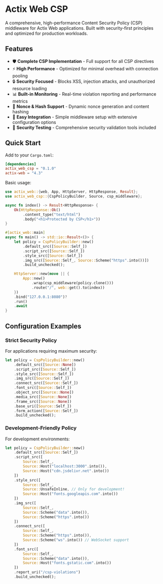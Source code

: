 # Actix Web CSP

A comprehensive, high-performance Content Security Policy (CSP) middleware for Actix Web applications. Built with security-first principles and optimized for production workloads.

## Features

- 🛡️ **Complete CSP Implementation** - Full support for all CSP directives
- ⚡ **High Performance** - Optimized for minimal overhead with connection pooling
- 🔒 **Security Focused** - Blocks XSS, injection attacks, and unauthorized resource loading
- 📊 **Built-in Monitoring** - Real-time violation reporting and performance metrics
- 🎯 **Nonce & Hash Support** - Dynamic nonce generation and content hashing
- 🔧 **Easy Integration** - Simple middleware setup with extensive configuration options
- 🧪 **Security Testing** - Comprehensive security validation tools included

## Quick Start

Add to your `Cargo.toml`:

```toml
[dependencies]
actix_web_csp = "0.1.0"
actix-web = "4.3"
```

Basic usage:

```rust
use actix_web::{web, App, HttpServer, HttpResponse, Result};
use actix_web_csp::{CspPolicyBuilder, Source, csp_middleware};

async fn index() -> Result<HttpResponse> {
    Ok(HttpResponse::Ok()
        .content_type("text/html")
        .body("<h1>Protected by CSP</h1>"))
}

#[actix_web::main]
async fn main() -> std::io::Result<()> {
    let policy = CspPolicyBuilder::new()
        .default_src([Source::Self_])
        .script_src([Source::Self_])
        .style_src([Source::Self_])
        .img_src([Source::Self_, Source::Scheme("https".into())])
        .build_unchecked();

    HttpServer::new(move || {
        App::new()
            .wrap(csp_middleware(policy.clone()))
            .route("/", web::get().to(index))
    })
    .bind("127.0.0.1:8080")?
    .run()
    .await
}
```

## Configuration Examples

### Strict Security Policy

For applications requiring maximum security:

```rust
let policy = CspPolicyBuilder::new()
    .default_src([Source::None])
    .script_src([Source::Self_])
    .style_src([Source::Self_])
    .img_src([Source::Self_])
    .connect_src([Source::Self_])
    .font_src([Source::Self_])
    .object_src([Source::None])
    .media_src([Source::None])
    .frame_src([Source::None])
    .base_uri([Source::Self_])
    .form_action([Source::Self_])
    .build_unchecked();
```
### Development-Friendly Policy

For development environments:

```rust
let policy = CspPolicyBuilder::new()
    .default_src([Source::Self_])
    .script_src([
        Source::Self_,
        Source::Host("localhost:3000".into()),
        Source::Host("cdn.jsdelivr.net".into())
    ])
    .style_src([
        Source::Self_,
        Source::UnsafeInline, // Only for development!
        Source::Host("fonts.googleapis.com".into())
    ])
    .img_src([
        Source::Self_,
        Source::Scheme("data".into()),
        Source::Scheme("https".into())
    ])
    .connect_src([
        Source::Self_,
        Source::Scheme("https".into()),
        Source::Scheme("ws".into()) // WebSocket support
    ])
    .font_src([
        Source::Self_,
        Source::Scheme("data".into()),
        Source::Host("fonts.gstatic.com".into())
    ])
    .report_uri("/csp-violations")
    .build_unchecked();
```
